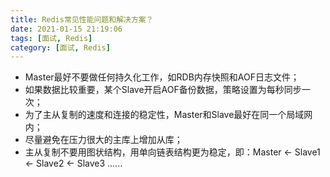 ```yaml
---
title: Redis常见性能问题和解决方案？
date: 2021-01-15 21:19:06
tags: [面试, Redis]
category: [面试, Redis]
---
```


* Master最好不要做任何持久化工作，如RDB内存快照和AOF日志文件；
* 如果数据比较重要，某个Slave开启AOF备份数据，策略设置为每秒同步一次；
* 为了主从复制的速度和连接的稳定性，Master和Slave最好在同一个局域网内；
* 尽量避免在压力很大的主库上增加从库；
* 主从复制不要用图状结构，用单向链表结构更为稳定，即：Master <- Slave1 <- Slave2 <- Slave3 ......

